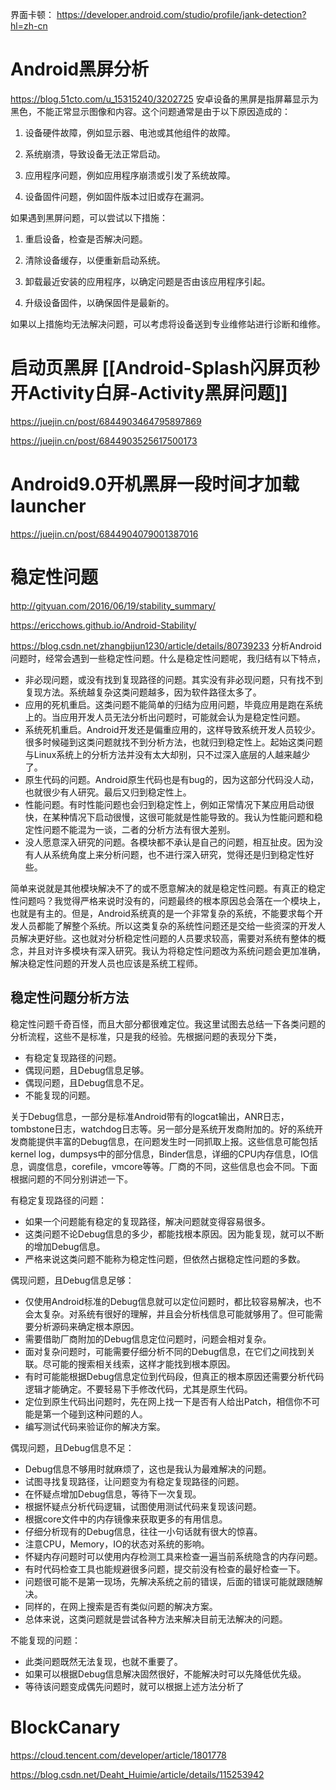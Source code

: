 
界面卡顿：
https://developer.android.com/studio/profile/jank-detection?hl=zh-cn


# Android黑屏分析
https://blog.51cto.com/u_15315240/3202725
安卓设备的黑屏是指屏幕显示为黑色，不能正常显示图像和内容。这个问题通常是由于以下原因造成的：

1.  设备硬件故障，例如显示器、电池或其他组件的故障。
    
2.  系统崩溃，导致设备无法正常启动。
    
3.  应用程序问题，例如应用程序崩溃或引发了系统故障。
    
4.  设备固件问题，例如固件版本过旧或存在漏洞。
    

如果遇到黑屏问题，可以尝试以下措施：

1.  重启设备，检查是否解决问题。
    
2.  清除设备缓存，以便重新启动系统。
    
3.  卸载最近安装的应用程序，以确定问题是否由该应用程序引起。
    
4.  升级设备固件，以确保固件是最新的。
    

如果以上措施均无法解决问题，可以考虑将设备送到专业维修站进行诊断和维修。


# 启动页黑屏  [[Android-Splash闪屏页秒开Activity白屏-Activity黑屏问题]]


https://juejin.cn/post/6844903464795897869

https://juejin.cn/post/6844903525617500173




# Android9.0开机黑屏一段时间才加载launcher
https://juejin.cn/post/6844904079001387016


# 稳定性问题
http://gityuan.com/2016/06/19/stability_summary/

https://ericchows.github.io/Android-Stability/

https://blog.csdn.net/zhangbijun1230/article/details/80739233
分析Android问题时，经常会遇到一些稳定性问题。什么是稳定性问题呢，我归结有以下特点，

-   非必现问题，或没有找到复现路径的问题。其实没有非必现问题，只有找不到复现方法。系统越复杂这类问题越多，因为软件路径太多了。
-   应用的死机重启。这类问题不能简单的归结为应用问题，毕竟应用是跑在系统上的。当应用开发人员无法分析出问题时，可能就会认为是稳定性问题。
-   系统死机重启。Android开发还是偏重应用的，这样导致系统开发人员较少。很多时候碰到这类问题就找不到分析方法，也就归到稳定性上。起始这类问题与Linux系统上的分析方法并没有太大却别，只不过深入底层的人越来越少了。
-   原生代码的问题。Android原生代码也是有bug的，因为这部分代码没人动，也就很少有人研究。最后又归到稳定性上。
-   性能问题。有时性能问题也会归到稳定性上，例如正常情况下某应用启动很快，在某种情况下启动很慢，这很可能就是性能导致的。我认为性能问题和稳定性问题不能混为一谈，二者的分析方法有很大差别。
-   没人愿意深入研究的问题。各模块都不承认是自己的问题，相互扯皮。因为没有人从系统角度上来分析问题，也不进行深入研究，觉得还是归到稳定性好些。

简单来说就是其他模块解决不了的或不愿意解决的就是稳定性问题。有真正的稳定性问题吗？我觉得严格来说时没有的，问题最终的根本原因总会落在一个模块上，也就是有主的。但是，Android系统真的是一个非常复杂的系统，不能要求每个开发人员都能了解整个系统。所以这类复杂的系统性问题还是交给一些资深的开发人员解决更好些。这也就对分析稳定性问题的人员要求较高，需要对系统有整体的概念，并且对许多模块有深入研究。我认为将稳定性问题改为系统问题会更加准确，解决稳定性问题的开发人员也应该是系统工程师。


## 稳定性问题分析方法

稳定性问题千奇百怪，而且大部分都很难定位。我这里试图去总结一下各类问题的分析流程，这些不是标准，只是我的经验。先根据问题的表现分下类，

-   有稳定复现路径的问题。
-   偶现问题，且Debug信息足够。
-   偶现问题，且Debug信息不足。
-   不能复现的问题。

关于Debug信息，一部分是标准Android带有的logcat输出，ANR日志，tombstone日志，watchdog日志等。另一部分是系统开发商附加的。好的系统开发商能提供丰富的Debug信息，在问题发生时一同抓取上报。这些信息可能包括kernel log，dumpsys中的部分信息，Binder信息，详细的CPU内存信息，IO信息，调度信息，corefile，vmcore等等。厂商的不同，这些信息也会不同。下面根据问题的不同分别讲述一下。

有稳定复现路径的问题：

-   如果一个问题能有稳定的复现路径，解决问题就变得容易很多。
-   这类问题不论Debug信息的多少，都能找根本原因。因为能复现，就可以不断的增加Debug信息。
-   严格来说这类问题不能称为稳定性问题，但依然占据稳定性问题的多数。

偶现问题，且Debug信息足够：

-   仅使用Android标准的Debug信息就可以定位问题时，都比较容易解决，也不会太复杂。对系统有很好的理解，并且会分析栈信息可能就够用了。但可能需要分析源码来确定根本原因。
-   需要借助厂商附加的Debug信息定位问题时，问题会相对复杂。
-   面对复杂问题时，可能需要仔细分析不同的Debug信息，在它们之间找到关联。尽可能的搜索相关线索，这样才能找到根本原因。
-   有时可能能根据Debug信息定位到代码段，但真正的根本原因还需要分析代码逻辑才能确定。不要轻易下手修改代码，尤其是原生代码。
-   定位到原生代码出问题时，先在网上找一下是否有人给出Patch，相信你不可能是第一个碰到这种问题的人。
-   编写测试代码来验证你的解决方案。

偶现问题，且Debug信息不足：

-   Debug信息不够用时就麻烦了，这也是我认为最难解决的问题。
-   试图寻找复现路径，让问题变为有稳定复现路径的问题。
-   在怀疑点增加Debug信息，等待下一次复现。
-   根据怀疑点分析代码逻辑，试图使用测试代码来复现该问题。
-   根据core文件中的内存镜像来获取更多的有用信息。
-   仔细分析现有的Debug信息，往往一小句话就有很大的惊喜。
-   注意CPU，Memory，IO的状态对系统的影响。
-   怀疑内存问题时可以使用内存检测工具来检查一遍当前系统隐含的内存问题。
-   有时代码检查工具也能规避很多问题，提交前没有检查的最好检查一下。
-   问题很可能不是第一现场，先解决系统之前的错误，后面的错误可能就跟随解决。
-   同样的，在网上搜索是否有类似问题的解决方案。
-   总体来说，这类问题就是尝试各种方法来解决目前无法解决的问题。

不能复现的问题：

-   此类问题既然无法复现，也就不重要了。
-   如果可以根据Debug信息解决固然很好，不能解决时可以先降低优先级。
-   等待该问题变成偶先问题时，就可以根据上述方法分析了


# BlockCanary
https://cloud.tencent.com/developer/article/1801778

https://blog.csdn.net/Deaht_Huimie/article/details/115253942